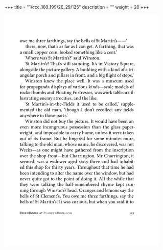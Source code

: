 +++
title = "1/ccc_100_199/20_29/125"
description = ""
weight = 20
+++

<img class="center-fit-jpg" src="/jpg_/out_jpg_1984__125.jpg" ></img>

